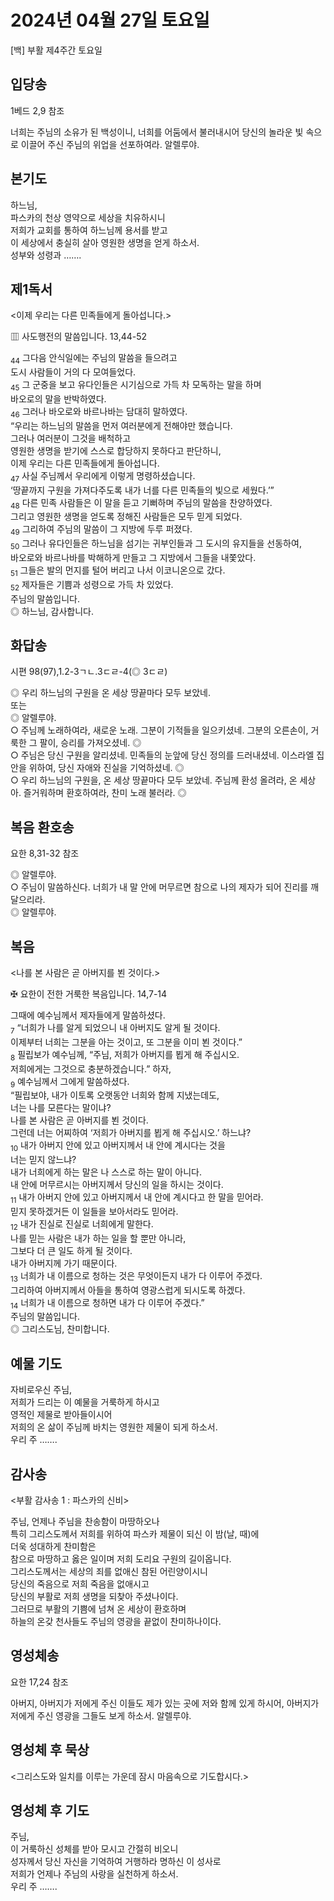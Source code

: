 # 2024년 04월 27일 토요일

[백] 부활 제4주간 토요일  


## 입당송

1베드 2,9 참조

너희는 주님의 소유가 된 백성이니, 너희를 어둠에서 불러내시어 당신의 놀라운 빛 속으로 이끌어 주신 주님의 위업을 선포하여라. 알렐루야.  
  
## 본기도

하느님,  
파스카의 천상 영약으로 세상을 치유하시니  
저희가 교회를 통하여 하느님께 용서를 받고  
이 세상에서 충실히 살아 영원한 생명을 얻게 하소서.  
성부와 성령과 …….  
  
## 제1독서

<이제 우리는 다른 민족들에게 돌아섭니다.>

▥ 사도행전의 말씀입니다. 13,44-52

<sub>44</sub> 그다음 안식일에는 주님의 말씀을 들으려고  
도시 사람들이 거의 다 모여들었다.  
<sub>45</sub> 그 군중을 보고 유다인들은 시기심으로 가득 차 모독하는 말을 하며  
바오로의 말을 반박하였다.  
<sub>46</sub> 그러나 바오로와 바르나바는 담대히 말하였다.  
“우리는 하느님의 말씀을 먼저 여러분에게 전해야만 했습니다.  
그러나 여러분이 그것을 배척하고  
영원한 생명을 받기에 스스로 합당하지 못하다고 판단하니,  
이제 우리는 다른 민족들에게 돌아섭니다.  
<sub>47</sub> 사실 주님께서 우리에게 이렇게 명령하셨습니다.  
‘땅끝까지 구원을 가져다주도록 내가 너를 다른 민족들의 빛으로 세웠다.’”  
<sub>48</sub> 다른 민족 사람들은 이 말을 듣고 기뻐하며 주님의 말씀을 찬양하였다.  
그리고 영원한 생명을 얻도록 정해진 사람들은 모두 믿게 되었다.  
<sub>49</sub> 그리하여 주님의 말씀이 그 지방에 두루 퍼졌다.  
<sub>50</sub> 그러나 유다인들은 하느님을 섬기는 귀부인들과 그 도시의 유지들을 선동하여,  
바오로와 바르나바를 박해하게 만들고 그 지방에서 그들을 내쫓았다.  
<sub>51</sub> 그들은 발의 먼지를 털어 버리고 나서 이코니온으로 갔다.  
<sub>52</sub> 제자들은 기쁨과 성령으로 가득 차 있었다.  
주님의 말씀입니다.  
◎ 하느님, 감사합니다.  
  
## 화답송

시편 98(97),1.2-3ㄱㄴ.3ㄷㄹ-4(◎ 3ㄷㄹ)

◎ 우리 하느님의 구원을 온 세상 땅끝마다 모두 보았네.  
또는  
◎ 알렐루야.  
○ 주님께 노래하여라, 새로운 노래. 그분이 기적들을 일으키셨네. 그분의 오른손이, 거룩한 그 팔이, 승리를 가져오셨네. ◎  
○ 주님은 당신 구원을 알리셨네. 민족들의 눈앞에 당신 정의를 드러내셨네. 이스라엘 집안을 위하여, 당신 자애와 진실을 기억하셨네. ◎  
○ 우리 하느님의 구원을, 온 세상 땅끝마다 모두 보았네. 주님께 환성 올려라, 온 세상아. 즐거워하며 환호하여라, 찬미 노래 불러라. ◎  
  
## 복음 환호송

요한 8,31-32 참조

◎ 알렐루야.  
○ 주님이 말씀하신다. 너희가 내 말 안에 머무르면 참으로 나의 제자가 되어 진리를 깨달으리라.  
◎ 알렐루야.  
  
## 복음

<나를 본 사람은 곧 아버지를 뵌 것이다.>

✠ 요한이 전한 거룩한 복음입니다. 14,7-14

그때에 예수님께서 제자들에게 말씀하셨다.  
<sub>7</sub> “너희가 나를 알게 되었으니 내 아버지도 알게 될 것이다.  
이제부터 너희는 그분을 아는 것이고, 또 그분을 이미 뵌 것이다.”  
<sub>8</sub> 필립보가 예수님께, “주님, 저희가 아버지를 뵙게 해 주십시오.  
저희에게는 그것으로 충분하겠습니다.” 하자,  
<sub>9</sub> 예수님께서 그에게 말씀하셨다.  
“필립보야, 내가 이토록 오랫동안 너희와 함께 지냈는데도,  
너는 나를 모른다는 말이냐?  
나를 본 사람은 곧 아버지를 뵌 것이다.  
그런데 너는 어찌하여 ‘저희가 아버지를 뵙게 해 주십시오.’ 하느냐?  
<sub>10</sub> 내가 아버지 안에 있고 아버지께서 내 안에 계시다는 것을  
너는 믿지 않느냐?  
내가 너희에게 하는 말은 나 스스로 하는 말이 아니다.  
내 안에 머무르시는 아버지께서 당신의 일을 하시는 것이다.  
<sub>11</sub> 내가 아버지 안에 있고 아버지께서 내 안에 계시다고 한 말을 믿어라.  
믿지 못하겠거든 이 일들을 보아서라도 믿어라.  
<sub>12</sub> 내가 진실로 진실로 너희에게 말한다.  
나를 믿는 사람은 내가 하는 일을 할 뿐만 아니라,  
그보다 더 큰 일도 하게 될 것이다.  
내가 아버지께 가기 때문이다.  
<sub>13</sub> 너희가 내 이름으로 청하는 것은 무엇이든지 내가 다 이루어 주겠다.  
그리하여 아버지께서 아들을 통하여 영광스럽게 되시도록 하겠다.  
<sub>14</sub> 너희가 내 이름으로 청하면 내가 다 이루어 주겠다.”  
주님의 말씀입니다.  
◎ 그리스도님, 찬미합니다.  
  
## 예물 기도

자비로우신 주님,  
저희가 드리는 이 예물을 거룩하게 하시고  
영적인 제물로 받아들이시어  
저희의 온 삶이 주님께 바치는 영원한 제물이 되게 하소서.  
우리 주 …….  
  
## 감사송

<부활 감사송 1 : 파스카의 신비>

주님, 언제나 주님을 찬송함이 마땅하오나  
특히 그리스도께서 저희를 위하여 파스카 제물이 되신 이 밤(날, 때)에  
더욱 성대하게 찬미함은  
참으로 마땅하고 옳은 일이며 저희 도리요 구원의 길이옵니다.  
그리스도께서는 세상의 죄를 없애신 참된 어린양이시니  
당신의 죽음으로 저희 죽음을 없애시고  
당신의 부활로 저희 생명을 되찾아 주셨나이다.  
그러므로 부활의 기쁨에 넘쳐 온 세상이 환호하며  
하늘의 온갖 천사들도 주님의 영광을 끝없이 찬미하나이다.  
  
## 영성체송

요한 17,24 참조

아버지, 아버지가 저에게 주신 이들도 제가 있는 곳에 저와 함께 있게 하시어, 아버지가 저에게 주신 영광을 그들도 보게 하소서. 알렐루야.  
  
## 영성체 후 묵상

<그리스도와 일치를 이루는 가운데 잠시 마음속으로 기도합시다.>  
## 영성체 후 기도

주님,  
이 거룩하신 성체를 받아 모시고 간절히 비오니  
성자께서 당신 자신을 기억하여 거행하라 명하신 이 성사로  
저희가 언제나 주님의 사랑을 실천하게 하소서.  
우리 주 …….
